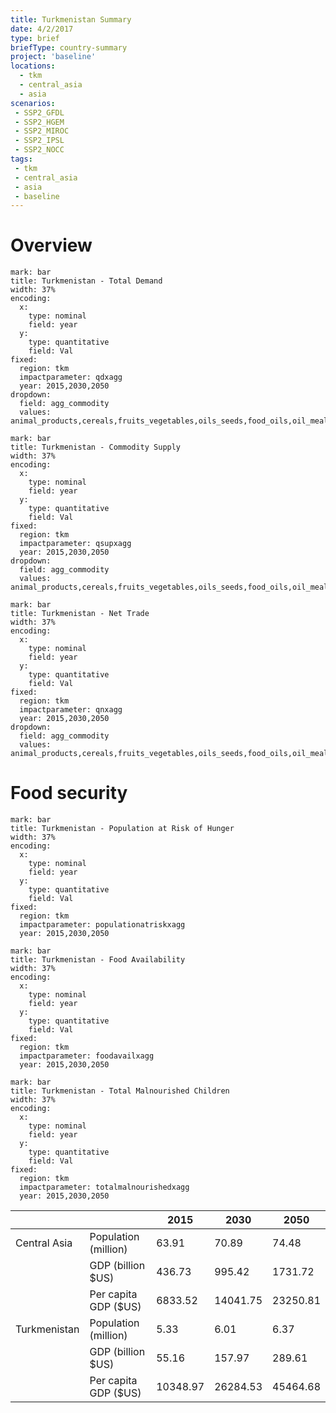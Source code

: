 ```yaml
---
title: Turkmenistan Summary
date: 4/2/2017
type: brief
briefType: country-summary
project: 'baseline'
locations:
  - tkm
  - central_asia
  - asia
scenarios:
 - SSP2_GFDL
 - SSP2_HGEM
 - SSP2_MIROC
 - SSP2_IPSL
 - SSP2_NOCC
tags:
 - tkm
 - central_asia
 - asia
 - baseline
---
```

# Overview 

```chart
mark: bar
title: Turkmenistan - Total Demand
width: 37%
encoding:
  x:
    type: nominal
    field: year
  y:
    type: quantitative
    field: Val
fixed:
  region: tkm
  impactparameter: qdxagg
  year: 2015,2030,2050
dropdown:
  field: agg_commodity
  values: animal_products,cereals,fruits_vegetables,oils_seeds,food_oils,oil_meals,other,pulses,roots_tubers,sugar
```

```chart
mark: bar
title: Turkmenistan - Commodity Supply
width: 37%
encoding:
  x:
    type: nominal
    field: year
  y:
    type: quantitative
    field: Val
fixed:
  region: tkm
  impactparameter: qsupxagg
  year: 2015,2030,2050
dropdown:
  field: agg_commodity
  values: animal_products,cereals,fruits_vegetables,oils_seeds,food_oils,oil_meals,other,pulses,roots_tubers,sugar
```

```chart
mark: bar
title: Turkmenistan - Net Trade
width: 37%
encoding:
  x:
    type: nominal
    field: year
  y:
    type: quantitative
    field: Val
fixed:
  region: tkm
  impactparameter: qnxagg
  year: 2015,2030,2050
dropdown:
  field: agg_commodity
  values: animal_products,cereals,fruits_vegetables,oils_seeds,food_oils,oil_meals,other,pulses,roots_tubers,sugar
```

# Food security

```chart
mark: bar
title: Turkmenistan - Population at Risk of Hunger
width: 37%
encoding:
  x:
    type: nominal
    field: year
  y:
    type: quantitative
    field: Val
fixed:
  region: tkm
  impactparameter: populationatriskxagg
  year: 2015,2030,2050
```

```chart
mark: bar
title: Turkmenistan - Food Availability
width: 37%
encoding:
  x:
    type: nominal
    field: year
  y:
    type: quantitative
    field: Val
fixed:
  region: tkm
  impactparameter: foodavailxagg
  year: 2015,2030,2050
```

```chart
mark: bar
title: Turkmenistan - Total Malnourished Children
width: 37%
encoding:
  x:
    type: nominal
    field: year
  y:
    type: quantitative
    field: Val
fixed:
  region: tkm
  impactparameter: totalmalnourishedxagg
  year: 2015,2030,2050
```

|   |   | 2015 | 2030 | 2050 |
|---|---|---|---|---|
| Central Asia | Population (million) | 63.91 | 70.89 | 74.48 |
|  | GDP (billion $US) | 436.73 | 995.42 | 1731.72 |
|  | Per capita GDP ($US) | 6833.52 | 14041.75 | 23250.81 |
| Turkmenistan | Population (million) | 5.33 | 6.01 | 6.37 |
|  | GDP (billion $US) | 55.16 | 157.97 | 289.61 |
|  | Per capita GDP ($US) | 10348.97| 26284.53| 45464.68|